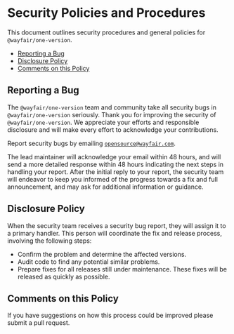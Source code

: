# Security Policies and Procedures

This document outlines security procedures and general policies for `@wayfair/one-version`.

- [Reporting a Bug](#reporting-a-bug)
- [Disclosure Policy](#disclosure-policy)
- [Comments on this Policy](#comments-on-this-policy)

## Reporting a Bug

The `@wayfair/one-version` team and community take all security bugs in
`@wayfair/one-version` seriously.  Thank you for improving the security of
`@wayfair/one-version`. We appreciate your efforts and responsible disclosure and
will make every effort to acknowledge your contributions.

Report security bugs by emailing [`opensource@wayfair.com`](mailto:opensource@wayfair.com).

The lead maintainer will acknowledge your email within 48 hours, and will send a
more detailed response within 48 hours indicating the next steps in handling
your report. After the initial reply to your report, the security team will
endeavor to keep you informed of the progress towards a fix and full
announcement, and may ask for additional information or guidance.

## Disclosure Policy

When the security team receives a security bug report, they will assign it to a
primary handler. This person will coordinate the fix and release process,
involving the following steps:

- Confirm the problem and determine the affected versions.
- Audit code to find any potential similar problems.
- Prepare fixes for all releases still under maintenance. These fixes will be
  released as quickly as possible.

## Comments on this Policy

If you have suggestions on how this process could be improved please submit a
pull request.
